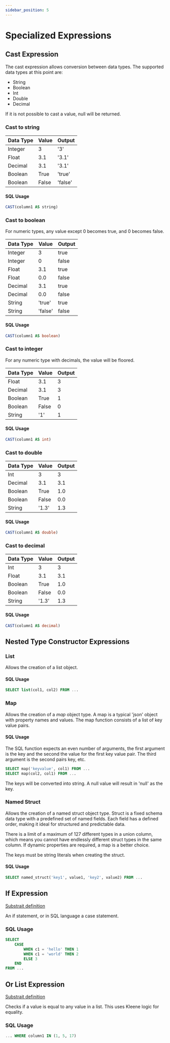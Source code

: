 ```yaml
---
sidebar_position: 5
---
```


# Specialized Expressions

## Cast Expression

The cast expression allows conversion between data types.
The supported data types at this point are:

* String
* Boolean
* Int
* Double
* Decimal

If it is not possible to cast a value, null will be returned.

### Cast to string

| Data Type     | Value         | Output    |
| ------------- | ------------- | --------- |
| Integer       | 3             | '3'       |
| Float         | 3.1           | '3.1'     |
| Decimal       | 3.1           | '3.1'     |
| Boolean       | True          | 'true'    |
| Boolean       | False         | 'false'   |

#### SQL Usage

```sql
CAST(column1 AS string)
```

### Cast to boolean

For numeric types, any value except 0 becomes true, and 0 becomes false.

| Data Type     | Value         | Output    |
| ------------- | ------------- | --------- |
| Integer       | 3             | true      |
| Integer       | 0             | false     |
| Float         | 3.1           | true      |
| Float         | 0.0           | false     |
| Decimal       | 3.1           | true      |
| Decimal       | 0.0           | false     |
| String        | 'true'        | true      |
| String        | 'false'       | false     |

#### SQL Usage

```sql
CAST(column1 AS boolean)
```

### Cast to integer

For any numeric type with decimals, the value will be floored.

| Data Type     | Value         | Output    |
| ------------- | ------------- | --------- |
| Float         | 3.1           | 3         |
| Decimal       | 3.1           | 3         |
| Boolean       | True          | 1         |
| Boolean       | False         | 0         |
| String        | '1'           | 1         |

#### SQL Usage

```sql
CAST(column1 AS int)
```

### Cast to double

| Data Type     | Value         | Output    |
| ------------- | ------------- | --------- |
| Int           | 3             | 3         |
| Decimal       | 3.1           | 3.1       |
| Boolean       | True          | 1.0       |
| Boolean       | False         | 0.0       |
| String        | '1.3'         | 1.3       |

#### SQL Usage

```sql
CAST(column1 AS double)
```

### Cast to decimal

| Data Type     | Value         | Output    |
| ------------- | ------------- | --------- |
| Int           | 3             | 3         |
| Float         | 3.1           | 3.1       |
| Boolean       | True          | 1.0       |
| Boolean       | False         | 0.0       |
| String        | '1.3'         | 1.3       |

#### SQL Usage

```sql
CAST(column1 AS decimal)
```

## Nested Type Constructor Expressions

### List

Allows the creation of a list object.

#### SQL Usage

```sql
SELECT list(col1, col2) FROM ...
```

### Map

Allows the creation of a *map* object type. A map is a typical 'json' object with property names and values.
The map function consists of a list of key value pairs.

#### SQL Usage

The SQL function expects an even number of arguments, the first argument is the key and the second the value for the first key value pair.
The third argument is the second pairs key, etc.

```sql
SELECT map('keyvalue', col1) FROM ...
SELECT map(col2, col1) FROM ...
```

The keys will be converted into string. A null value will result in 'null' as the key.

### Named Struct

Allows the creation of a named struct object type. Struct is a fixed schema data type with a predefined set of named fields. Each field has a defined order, making it ideal for structured and predictable data.

There is a limit of a maximum of 127 different types in a union column, which means you cannot have endlessly different struct types in the same column. If dynamic properties are required, a map is a better choice.

The keys must be string literals when creating the struct.

#### SQL Usage

```sql
SELECT named_struct('key1', value1, 'key2', value2) FROM ...
```

## If Expression

[Substrait definition](https://substrait.io/expressions/specialized_record_expressions/#if-expression)

An if statement, or in SQL language a case statement.

### SQL Usage

```sql
SELECT
    CASE
        WHEN c1 = 'hello' THEN 1
        WHEN c1 = 'world' THEN 2
        ELSE 3
    END
FROM ...
```

## Or List Expression

[Substrait definition](https://substrait.io/expressions/specialized_record_expressions/#or-list-equality-expression)

Checks if a value is equal to any value in a list. This uses Kleene logic for equality.

### SQL Usage

```sql
... WHERE column1 IN (1, 5, 17)
```